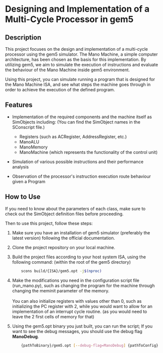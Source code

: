 # Designing and Implementation of a Multi-Cycle Processor in gem5

## Description

This project focuses on the design and implementation of a multi-cycle processor using the gem5 simulator. The Mano Machine, a simple computer architecture, has been chosen as the basis for this implementation. By utilizing gem5, we aim to simulate the execution of instructions and evaluate the behaviour of the Mano Machine inside gem5 environment.

Using this project, you can simulate running a program that is designed for the Mano Machine ISA, and see what steps the machine goes through in order to achieve the execution of the defined program.

## Features

- Implementation of the required components and the machine itself as SimObjects including: (You can find the SimObject names in the SConscript file.)

    - Registers (such as ACRegister, AddressRegister, etc.)
    - ManoALU
    - ManoMemory
    - ManoMachine (which represents the functionality of the control unit)
- Simulation of various possible instructions and their performance analysis
- Observation of the processor's instruction execution route behaviour given a Program


## How to Use
If you need to know about the parameters of each class, make sure to check out the SimObject definition files before proceeding.

Then to use this project, follow these steps:

1. Make sure you have an installation of gem5 simulator (preferably the latest version) following the official documentation.

1. Clone the project repository on your local machine.

1. Build the project files according to your host system ISA, using the following command: (within the root of the gem5 directory)

    ```bash
        scons build/{ISA}/gem5.opt -j$(nproc)
    ```
   
1. Make the modifications you need in the configuration script file (run_mano.py), such as changing the program for the machine through changing the meminit parameter of the memory.\
\
You can also initialize registers with values other than 0, such as initializing the PC register with 2, while you would want to allow for an implementation of an interrupt cycle routine. (as you would need to leave the 2  first cells of memory for that)
 

1. Using the gem5.opt binary you just built, you can run the script; If you want to see the debug messages, you should use the debug flag **ManoDebug**. 

    ```bash
        {pathToBinary}/gem5.opt [--debug-flag=ManoDebug] {pathToConfig}/run_mano.py
    ```